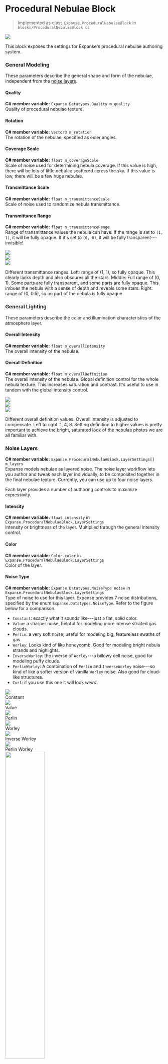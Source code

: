 # Procedural Nebulae Block

> Implemented as class `Expanse.ProceduralNebulaeBlock` in `blocks/ProceduralNebulaeBlock.cs`

<div class="img-block">
    <div class="img-row">
        <div class="img-col"><img src="img/nebulae/nebulae_banner.png"/></div>
    </div>
</div>

This block exposes the settings for Expanse's procedural nebulae authoring system.

<!---------------------------------------------------------------------------------------->
<!--------------------------------------- MODELING --------------------------------------->
<!---------------------------------------------------------------------------------------->
### General Modeling
These parameters describe the general shape and form of the nebulae, independent from the [noise layers](/editor/blocks/procedural_nebulae_block?id=noise-layers).

#### Quality
**C# member variable:** `Expanse.Datatypes.Quality m_quality` \
Quality of procedural nebulae texture.

#### Rotation
**C# member variable:** `Vector3 m_rotation` \
The rotation of the nebulae, specified as euler angles.

#### Coverage Scale
**C# member variable:** `float m_coverageScale` \
Scale of noise used for determining nebula coverage. If this value is high, there will be lots of little nebulae scattered across the sky. If this value is low, there will be a few huge nebulae.

#### Transmittance Scale
**C# member variable:** `float m_transmittanceScale` \
Scale of noise used to randomize nebula transmittance.

#### Transmittance Range
**C# member variable:** `float m_transmittanceRange` \
Range of transmittance values the nebula can have. If the range is set to `(1, 1)`, it will be fully opaque. If it's set to `(0, 0)`, it will be fully transparent---invisible!

<div class="img-block">
    <div class="img-row">
        <div class="img-col"><img src="img/nebulae/transmittance_1_1.jpg"/></div>
        <div class="img-col"><img src="img/nebulae/transmittance_0_1.jpg"/></div>
        <div class="img-col"><img src="img/nebulae/transmittance_0_0.5.jpg"/></div>
    </div>
    <p>Different transmittance ranges. Left: range of (1, 1), so fully opaque. This clearly lacks depth and also obscures all the stars. Middle: Full range of (0, 1). Some parts are fully transparent, and some parts are fully opaque. This imbues the nebula with a sense of depth and reveals some stars. Right: range of (0, 0.5), so no part of the nebula is fully opaque.</p>
</div>

<!---------------------------------------------------------------------------------------->
<!--------------------------------------- LIGHTING --------------------------------------->
<!---------------------------------------------------------------------------------------->

### General Lighting
These parameters describe the color and illumination characteristics of the atmosphere layer.

#### Overall Intensity
**C# member variable:** `float m_overallIntensity` \
The overall intensity of the nebulae.

#### Overall Definition
**C# member variable:** `float m_overallDefinition` \
The overall intensity of the nebulae.
Global definition control for the whole nebula texture. This increases saturation and contrast. It's useful to use in tandem with the global intensity control.

<div class="img-block">
    <div class="img-row">
        <div class="img-col"><img src="img/nebulae/overall_definition_1.jpg"/></div>
        <div class="img-col"><img src="img/nebulae/overall_definition_4.jpg"/></div>
        <div class="img-col"><img src="img/nebulae/overall_definition_8.jpg"/></div>
    </div>
    <p>Different overall definition values. Overall intensity is adjusted to compensate. Left to right: 1, 4, 8. Setting definition to higher values is pretty important to achieve the bright, saturated look of the nebulae photos we are all familiar with.</p>
</div>

<!---------------------------------------------------------------------------------------->
<!------------------------------------- NOISE LAYERS ------------------------------------->
<!---------------------------------------------------------------------------------------->
### Noise Layers
**C# member variable:** `Expanse.ProceduralNebulaeBlock.LayerSettings[] m_layers` \
Expanse models nebulae as layered noise. The noise layer workflow lets you author and tweak each layer individually, to be composited together in the final nebulae texture. Currently, you can use up to four noise layers.

Each layer provides a number of authoring controls to maximize expressivity.

#### Intensity
**C# member variable:** `float intensity` in `Expanse.ProceduralNebulaeBlock.LayerSettings` \
Intensity or brightness of the layer. Multiplied through the general intensity control.

#### Color
**C# member variable:** `Color color` in `Expanse.ProceduralNebulaeBlock.LayerSettings` \
Color of the layer.

#### Noise Type
**C# member variable:** `Expanse.Datatypes.NoiseType noise` in `Expanse.ProceduralNebulaeBlock.LayerSettings` \
Type of noise to use for this layer. Expanse provides 7 noise distributions, specified by the enum `Expanse.Datatypes.NoiseType`. Refer to the figure below for a comparison.
* `Constant`: exactly what it sounds like---just a flat, solid color.
* `Value`: a sharper noise, helpful for modeling more intense striated gas clouds.
* `Perlin`: a very soft noise, useful for modeling big, featureless swaths of gas.
* `Worley`: Looks kind of like honeycomb. Good for modeling bright nebula strands and highlights.
* `InverseWorley`: the inverse of `Worley`---a billowy cell noise, good for modeling puffy clouds.
* `PerlinWorley`: A combination of `Perlin` and `InverseWorley` noise---so kind of like a softer version of vanilla `Worley` noise. Also good for cloud-like structures.
* `Curl`: if you use this one it will look *weird*.

<div class="img-block">
    <div class="img-row">
        <div class="img-col"><img src="img/nebulae/constant.jpg"/><div>Constant</div></div>
        <div class="img-col"><img src="img/nebulae/value.jpg"/><div>Value</div></div>
    </div>
    <div class="img-row">
        <div class="img-col"><img src="img/nebulae/perlin.jpg"/><div>Perlin</div></div>
        <div class="img-col"><img src="img/nebulae/worley.jpg"/><div>Worley</div></div>
    </div> 
    <div class="img-row">
        <div class="img-col"><img src="img/nebulae/inverse_worley.jpg"/><div>Inverse Worley</div></div>
        <div class="img-col"><img src="img/nebulae/perlin_worley.jpg"/><div>Perlin Worley</div></div>
    </div>
    <div class="img-row">
        <div class="img-col"><img style="width:50%" src="img/nebulae/curl.jpg"/><div>Curl. Funky, but maybe someone will do something cool with it!</div></div>
    </div>
</div>

#### Scale
**C# member variable:** `float scale` in `Expanse.ProceduralNebulaeBlock.LayerSettings` \
Scale of base octave of noise. Smaller values give bigger more global features, larger values give smaller more detailed features.

<div class="img-block">
    <div class="img-row">
        <div class="img-col"><img src="img/nebulae/scale_4.jpg"/></div>
        <div class="img-col"><img src="img/nebulae/scale_8.jpg"/></div>
        <div class="img-col"><img src="img/nebulae/scale_16.jpg"/></div>
    </div>
    <p>One octave of worley noise at differing scales. Left to right: 4, 8, 16.</p>
</div>

#### Octaves
**C# member variable:** `int octaves` in `Expanse.ProceduralNebulaeBlock.LayerSettings` \
Number of noise octaves. Increasing the number of octaves can dim the overall noise texture, so it is useful to adjust the intensity control in tandem with this parameter.

<div class="img-block">
    <div class="img-row">
        <div class="img-col"><img src="img/nebulae/scale_8.jpg"/></div>
        <div class="img-col"><img src="img/nebulae/3_octaves.jpg"/></div>
        <div class="img-col"><img src="img/nebulae/6_octaves.jpg"/></div>
    </div>
    <p>Differing octaves of worley noise. Left to right: 1 octave, 3 octaves, 6 octaves. Layering octaves of noise this way, known as "fractal brownian motion" or "fbm" for short, is key to developing complex structures.</p>
</div>

#### Octave Scale
**C# member variable:** `float octaveScale` in `Expanse.ProceduralNebulaeBlock.LayerSettings` \
Scale multiplier applied to additional octaves of noise. As an example, if this value is 2, each octave will be twice as small as the last octave.

#### Octave Multiplier
**C# member variable:** `float octaveMultiplier` in `Expanse.ProceduralNebulaeBlock.LayerSettings` \
Intensity multiplier applied to additional octaves of noise. As an example, if this value is 0.5, each octave will be half as intense as the last octave.

#### Coverage
**C# member variable:** `float coverage` in `Expanse.ProceduralNebulaeBlock.LayerSettings` \
How much the coverage map effects this layer. A higher value will result in more nebula coverage. A lower value will result in less nebula coverage.

<div class="img-block">
    <div class="img-row">
        <div class="img-col"><img src="img/nebulae/coverage_0.25.jpg"/></div>
        <div class="img-col"><img src="img/nebulae/coverage_0.5.jpg"/></div>
        <div class="img-col"><img src="img/nebulae/coverage_1.jpg"/></div>
    </div>
    <p>Different coverage values. Left to right: 0.25, 0.5. 1. </p>
</div>

#### Spread
**C# member variable:** `float spread` in `Expanse.ProceduralNebulaeBlock.LayerSettings` \
This parameter allows the layer to bleed across the coverage boundary, and is useful for softening edges.

#### Bias
**C# member variable:** `float bias` in `Expanse.ProceduralNebulaeBlock.LayerSettings` \
Bias of zero value. This can be used as an alternative to coverage, if you want to ignore the coverage map.

<div class="img-block">
    <div class="img-row">
        <div class="img-col"><img src="img/nebulae/bias_negative_0.45.jpg"/></div>
        <div class="img-col"><img src="img/nebulae/bias_negative_0.25.jpg"/></div>
        <div class="img-col"><img src="img/nebulae/coverage_1.jpg"/></div>
    </div>
    <p>Different biases. Intensity is adjusted to compensate Left to right: -0.45, 0.25, 0. </p>
</div>

#### Definition
**C# member variable:** `float definition` in `Expanse.ProceduralNebulaeBlock.LayerSettings` \
This increases saturation and contrast, generally making the layer punchier. Increasing the definition usually requires also increasing the strength parameter to ensure that the strands can still get through the coverage map.

#### Strength
**C# member variable:** `float strength` in `Expanse.ProceduralNebulaeBlock.LayerSettings` \
This parameter is meant to be used in tandem with the coverage value. Higher strength values will allow more features to push through the coverage map. The best way to see what this parameter does is to play around with it.

#### Warp Intensity
**C# member variable:** `float warpIntensity` in `Expanse.ProceduralNebulaeBlock.LayerSettings` \
Intensity of warping effect. Nebulae are big bodies of interstellar gas, and so they obey the laws of fluid mechanics. It's important to capture some of the resulting swirly fluid features. Warping the base noise texture can help with that.

<div class="img-block">
    <div class="img-row">
        <div class="img-col"><img src="img/nebulae/no_warp.jpg"/></div>
        <div class="img-col"><img src="img/nebulae/warp_0.15.jpg"/></div>
        <div class="img-col"><img src="img/nebulae/warp_0.3.jpg"/></div>
    </div>
    <p>Different warp intensities. Warp scale is 8 for all examples. Left to right: no warp, warp intensity of 0.15, warp intensity 0.3. </p>
</div>

#### Warp Scale
**C# member variable:** `float warpScale` in `Expanse.ProceduralNebulaeBlock.LayerSettings` \
Scale of the noise used to warp this layer. A higher value gives smaller vortices and tendrils. A lower value gives bigger swirls and arcs.

<div class="img-block">
    <div class="img-row">
        <div class="img-col"><img src="img/nebulae/warp_scale_3.jpg"/></div>
        <div class="img-col"><img src="img/nebulae/warp_0.3.jpg"/></div>
        <div class="img-col"><img src="img/nebulae/warp_scale_12.jpg"/></div>
    </div>
    <p>Different warp scales. Left to right: 3, 8, 12. </p>
</div>

<!---------------------------------------------------------------------------------------->
<!--------------------------------------- METADATA --------------------------------------->
<!---------------------------------------------------------------------------------------->
### Metadata
These parameters are metadata or references to components/objects that the block uses.

#### Volume
**C# member variable:** `UnityEngine.Rendering.Volume m_volume` \
The Sky and Fog Volume that backs this procedural nebulae block. In all likelihood, this should be a single global volume you set up at the start of your project. More complex workflows may have multiple local volumes, in which case you will need to create multiple nebulae blocks (one for each volume), or programmatically change this parameter.
